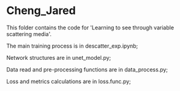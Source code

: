 # Cheng_Jared
This folder contains the code for 'Learning to see through variable scattering media'.

The main training process is in descatter_exp.ipynb;

Network structures are in unet_model.py;

Data read and pre-processing functions are in data_process.py;

Loss and metrics calculations are in loss.func.py;
